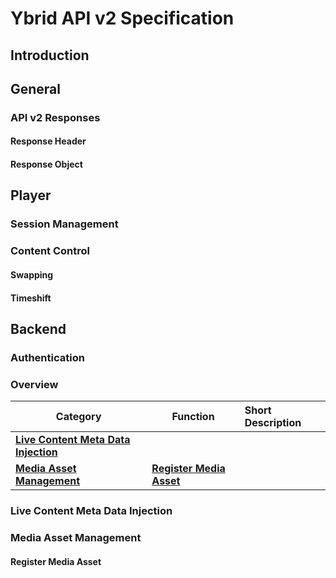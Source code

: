 # Ybrid API v2 Specification

## Introduction

## General

### API v2 Responses

#### Response Header

#### Response Object 

## Player

### Session Management

### Content Control

#### Swapping

#### Timeshift

## Backend

### Authentication

### Overview

Category | Function | Short Description
-------- | ---- | :----------------
[**Live Content Meta Data Injection**](#live-content-meta-data-injection) | | 
[**Media Asset Management**](#media-asset-management) | [**Register Media Asset**](#register-media-asset) | 

### Live Content Meta Data Injection

### Media Asset Management

#### Register Media Asset


